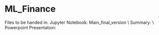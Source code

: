 # ML_Finance

Files to be handed in:
Jupyter Notebook: Main_final_version \\
Summary: \\
Powerpoint Presentation:
